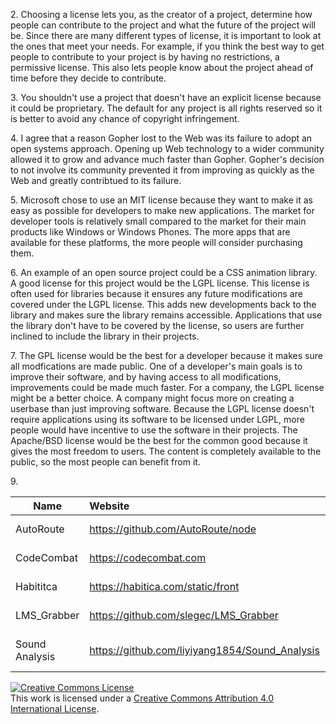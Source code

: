 2\. Choosing a license lets you, as the creator of a project, 
determine how people can contribute to the project and what the future of the project will be.
Since there are many different types of license, it is important to look at the ones that meet your needs. 
For example, if you think the best way to get people to contribute to your project is by having no restrictions, 
a permissive license. This also lets people know about the project ahead of time before they decide to contribute.

3\. You shouldn't use a project that doesn't have an explicit license because it could be proprietary. The default 
for any project is all rights reserved so it is better to avoid any chance of copyright infringement. 

4\. I agree that a reason Gopher lost to the Web was its failure to adopt an open systems approach. Opening up Web technology to a wider community allowed it to grow and advance much faster than Gopher. Gopher's decision to not involve its community prevented it from improving as quickly as the Web and greatly contribtued to its failure. 

5\. Microsoft chose to use an MIT license because they want to make it as easy as possible for developers to make new applications. The market for developer tools is relatively small compared to the market for their main products like Windows or Windows Phones. The more apps that are available for these platforms, the more people will consider purchasing them. 

6\. An example of an open source project could be a CSS animation library. A good license for this project would be the LGPL license. This license is often used for libraries because it ensures any future modifications are covered under the LGPL license. This adds new developments back to the library and makes sure the library remains accessible. Applications that use the library don't have to be covered by the license, so users are further inclined to include the library in their projects. 

7\. The GPL license would be the best for a developer because it makes sure all modfications are made public. One of a developer's main goals is to improve their software, and by having access to all modifications, improvements could be made much faster. For a company, the LGPL license might be a better choice. A company might focus more on creating a userbase than just improving software. Because the LGPL license doesn't require applications using its software to be licensed under LGPL, more people would have incentive to use the software in their projects. The Apache/BSD license would be the best for the common good because it gives the most freedom to users. The content is completely available to the public, so the most people can benefit from it. 

9\. 

Name | Website | License
---------|:----------|:-------
AutoRoute | https://github.com/AutoRoute/node | MIT https://en.wikipedia.org/wiki/MIT_License
CodeCombat | https://codecombat.com | MIT https://en.wikipedia.org/wiki/MIT_License
Habititca | https://habitica.com/static/front | GNU v. 3.0 http://www.gnu.org/licenses/gpl-3.0.txt
LMS_Grabber | https://github.com/slegec/LMS_Grabber | MIT https://en.wikipedia.org/wiki/MIT_License
Sound Analysis | https://github.com/liyiyang1854/Sound_Analysis | Apache 2.0 https://www.apache.org/licenses/LICENSE-2.0

<a rel="license" href="http://creativecommons.org/licenses/by/4.0/"><img alt="Creative Commons License" style="border-width:0" src="https://i.creativecommons.org/l/by/4.0/88x31.png" /></a><br />This work is licensed under a <a rel="license" href="http://creativecommons.org/licenses/by/4.0/">Creative Commons Attribution 4.0 International License</a>.
